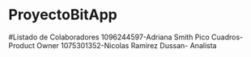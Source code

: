 # ProyectoBitApp
#Listado de Colaboradores
1096244597-Adriana Smith Pico Cuadros- Product Owner
1075301352-Nicolas Ramirez Dussan- Analista

